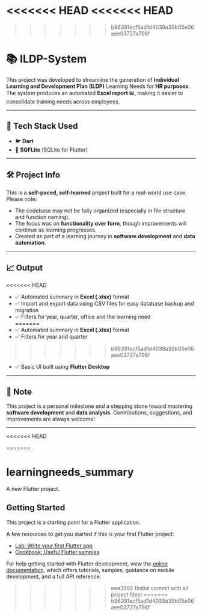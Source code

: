 <<<<<<< HEAD
<<<<<<< HEAD
=======
>>>>>>> b96391ecf5ad1d4039a39b05e06aee03727a798f
# 📚 ILDP-System

This project was developed to streamline the generation of **Individual Learning and Development Plan (ILDP)** Learning Needs for **HR purposes**. The system produces an automated **Excel report 📊**, making it easier to consolidate training needs across employees.

---

## 🚀 Tech Stack Used

- 🐦 **Dart**
- 💾 **SQFLite** (SQLite for Flutter)

---

## 🛠️ Project Info

This is a **self-paced, self-learned** project built for a real-world use case.  
Please note:
- The codebase may not be fully organized (especially in file structure and function naming).
- The focus was on **functionality over form**, though improvements will continue as learning progresses.  
- Created as part of a learning journey in **software development** and **data automation**.

---

## 📈 Output

<<<<<<< HEAD
- ✅ Automated summary in **Excel (.xlsx)** format
- ✅ Import and export data using CSV files for easy database backup and migration
- ✅ Filters for year, quarter, office and the learning need   
=======
- ✅ Automated summary in **Excel (.xlsx)** format  
- ✅ Filters for year and quarter  
>>>>>>> b96391ecf5ad1d4039a39b05e06aee03727a798f
- ✅ Basic UI built using **Flutter Desktop**

---

## 📌 Note

This project is a personal milestone and a stepping stone toward mastering **software development** and **data analysis**. Contributions, suggestions, and improvements are always welcome!

---
<<<<<<< HEAD

=======
# learningneeds_summary

A new Flutter project.

## Getting Started

This project is a starting point for a Flutter application.

A few resources to get you started if this is your first Flutter project:

- [Lab: Write your first Flutter app](https://docs.flutter.dev/get-started/codelab)
- [Cookbook: Useful Flutter samples](https://docs.flutter.dev/cookbook)

For help getting started with Flutter development, view the
[online documentation](https://docs.flutter.dev/), which offers tutorials,
samples, guidance on mobile development, and a full API reference.
>>>>>>> eea3502 (Initial commit with all project files)
=======
>>>>>>> b96391ecf5ad1d4039a39b05e06aee03727a798f
